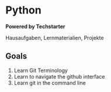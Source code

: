 # Python

**Powered by Techstarter**

Hausaufgaben, Lernmaterialien, Projekte

## Goals
1. Learn Git Terminology
2. Learn to navigate the github interface
3. Learn git in the command line